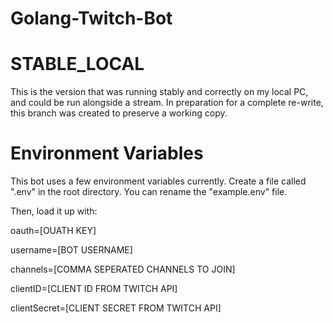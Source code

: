 # Golang-Twitch-Bot

# STABLE_LOCAL

This is the version that was running stably and correctly on my local PC, and could be run alongside a stream. In preparation for a complete re-write, this branch was created to preserve a working copy.

# Environment Variables
This bot uses a few environment variables currently. Create a file called ".env" in the root directory. You can rename the "example.env" file.

Then, load it up with:

oauth=[OUATH KEY]

username=[BOT USERNAME]

channels=[COMMA SEPERATED CHANNELS TO JOIN]

clientID=[CLIENT ID FROM TWITCH API]

clientSecret=[CLIENT SECRET FROM TWITCH API]
